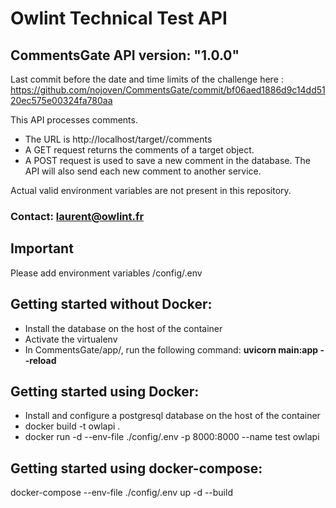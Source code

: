 # Owlint Technical Test API 

## CommentsGate API version: "1.0.0"

Last commit before the date and time limits of the challenge here : https://github.com/nojoven/CommentsGate/commit/bf06aed1886d9c14dd5120ec575e00324fa780aa

This API processes comments.

- The URL is http://localhost/target/<targetId>/comments
- A GET request returns the comments of a target object.
- A POST request is used to save a new comment in the database. 
The API will also send each new comment to another service.

Actual valid environment variables are not present in this repository.

### Contact: laurent@owlint.fr

## Important
Please add environment variables /config/.env


## Getting started without Docker:

- Install the database on the host of the container
- Activate the virtualenv
- In CommentsGate/app/, run the following command:
  **uvicorn main:app --reload**

## Getting started using Docker:
- Install and configure a postgresql database on the host of the container
- docker build -t owlapi .
- docker run -d --env-file ./config/.env -p 8000:8000 --name test owlapi

## Getting started using docker-compose:
docker-compose --env-file ./config/.env up -d --build
